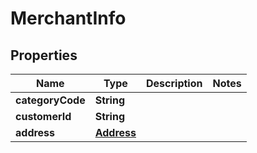 
# MerchantInfo

## Properties
Name | Type | Description | Notes
------------ | ------------- | ------------- | -------------
**categoryCode** | **String** |  | 
**customerId** | **String** |  | 
**address** | [**Address**](Address.md) |  | 



